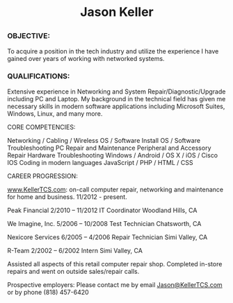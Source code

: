 <h1><p align="center">Jason Keller</p></h1>

<h3>OBJECTIVE:</h3>
To acquire a position in the tech industry and utilize the experience I have gained over years of working with networked systems.

<h3>QUALIFICATIONS:</h3>
Extensive experience in Networking and System Repair/Diagnostic/Upgrade including PC and Laptop. My background in the technical field has given me necessary skills in modern software applications including Microsoft Suites, Windows, Linux, and many more.


CORE COMPETENCIES:

Networking / Cabling / Wireless
OS / Software Install
OS / Software Troubleshooting
PC Repair and Maintenance
Peripheral and Accessory Repair
Hardware Troubleshooting
Windows / Android / OS X / iOS / Cisco IOS
Coding in modern languages JavaScript / PHP / HTML / CSS 

CAREER PROGRESSION:

www.KellerTCS.com: on-call computer repair, networking and maintenance for home and business.			11/2012 - present.

Peak Financial				2/2010 – 11/2012	IT Coordinator		Woodland Hills, CA

We Imagine, Inc.				5/2006 – 10/2008	Test Technician		Chatsworth, CA

Nexicore Services				6/2005 – 4/2006	Repair Technician	Simi Valley, CA

R-Team					2/2002 – 6/2002	Intern			Simi Valley, CA

Assisted all aspects of this retail computer repair shop.  Completed in-store repairs and went on outside sales/repair calls.

Prospective employers: Please contact me by email Jason@KellerTCS.com or by phone (818) 457-6420
